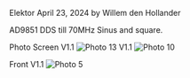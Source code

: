 Elektor April 23, 2024
by Willem den Hollander 

AD9851 DDS till 70MHz Sinus and square.


Photo Screen V1.1
![Photo 13]()
V1.1
![Photo 10]()

Front V1.1
![Photo 5]()







